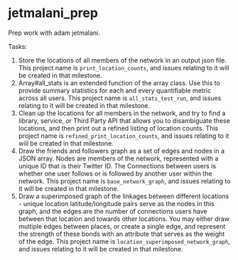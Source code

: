 jetmalani_prep
==============

Prep work with adam jetmalani.

Tasks:

1. Store the locations of all members of the network in an output json file. This project name is ```print_location_counts```, and issues relating to it will be created in that milestone.
2. Array#all_stats is an extended function of the array class. Use this to provide summary statistics for each and every quantifiable metric across all users. This project name is ```all_stats_test_run```, and issues relating to it will be created in that milestone.
3. Clean up the locations for all members in the network, and try to find a library, service, or Third Party API that allows you to disambiguate these locations, and then print out a refined listing of location counts. This project name is ```refined_print_location_counts```, and issues relating to it will be created in that milestone.
4. Draw the friends and followers graph as a set of edges and nodes in a JSON array. Nodes are members of the network, represented with a unique ID that is their Twitter ID. The Connections between users is whether one user follows or is followed by another user within the network. This project name is ```base_network_graph```, and issues relating to it will be created in that milestone.
5. Draw a superimposed graph of the linkages between different locations - unique location latitude/longitude pairs serve as the nodes in this graph, and the edges are the number of connections users have between that location and towards other locations. You may either draw multiple edges between places, or create a single edge, and represent the strength of these bonds with an attribute that serves as the weight of the edge. This project name is ```location_superimposed_network_graph```, and issues relating to it will be created in that milestone.
